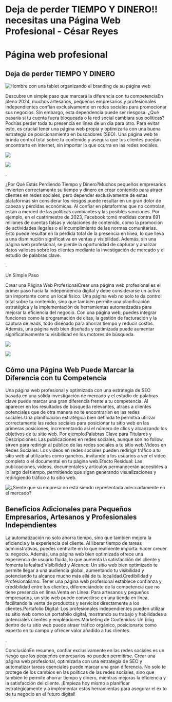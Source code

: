 # Deja de perder TIEMPO Y DINERO!! necesitas una Página Web Profesional - César Reyes
# Página web profesional
## Deja de perder TIEMPO Y DINERO
![Hombre con una tablet organizando el branding de su página web](https://cesarreyesjaramillo.com/wp-content/uploads/2023/04/portafolio-digital.webp)
Descubre un simple paso que marcará la diferencia con tu competenciaEn pleno 2024, muchos artesanos, pequeños empresarios y profesionales independientes confían exclusivamente en redes sociales para promocionar sus negocios. Sin embargo, esta dependencia puede ser riesgosa. ¿Qué pasaría si tu cuenta fuera bloqueada o la red social cambiara sus políticas? Podrías perder toda tu presencia en línea de un día para otro. Para evitar esto, es crucial tener una página web propia y optimizarla con una buena estrategia de posicionamiento en buscadores (SEO). Una página web te brinda control total sobre tu contenido y asegura que tus clientes puedan encontrarte en internet, sin importar lo que ocurra en las redes sociales.
![](https://cesarreyesjaramillo.com/wp-content/uploads/2023/01/Chatbot-o-bot-whatsapp-business-y-Messenger-celular3-1024x1024.png)
![](https://cesarreyesjaramillo.com/wp-content/uploads/2023/01/frame-about-nikicivi-3.png)
.
¿Por Qué Estás Perdiendo Tiempo y Dinero?Muchos pequeños empresarios invierten correctamente su tiempo y dinero en crear contenido para atraer clientes en redes sociales, pero depender exclusivamente de estas plataformas sin considerar los riesgos puede resultar en un gran dolor de cabeza y pérdidas económicas. Al confiar en plataformas que no controlan, están a merced de las políticas cambiantes y las posibles sanciones. Por ejemplo, en el cuatrimestre de 2023, Facebook tomó medidas contra 691 millones de cuentas falsas y violaciones de contenido, como la promoción de actividades ilegales o el incumplimiento de las normas comunitarias. Esto puede resultar en la pérdida total de la presencia en línea, lo que lleva a una disminución significativa en ventas y visibilidad. Además, sin una página web profesional, se pierde la oportunidad de capturar y analizar datos valiosos sobre los clientes mediante la investigación de mercado y el estudio de palabras clave.
.
Un Simple Paso
Crear una Página Web ProfesionalCrear una página web profesional es el primer paso hacia la independencia digital y debe considerarse un activo tan importante como un local físico. Una página web no solo te da control total sobre tu contenido, sino que también permite una planificación estratégica y la implementación de herramientas automatizadas para mejorar la eficiencia del negocio. Con una página web, puedes integrar funciones como la programación de citas, la gestión de facturación y la captura de leads, todo diseñado para ahorrar tiempo y reducir costos. Además, una página web bien diseñada y optimizada puede aumentar significativamente tu visibilidad en los motores de búsqueda.
![](https://cesarreyesjaramillo.com/wp-content/uploads/2023/01/Chatbot-o-bot-whatsapp-business-y-Messenger-celular3-1024x1024.png)
![](https://cesarreyesjaramillo.com/wp-content/uploads/2023/01/frame-about-nikicivi-3.png)
## Cómo una Página Web Puede Marcar la Diferencia con tu Competencia
Una página web profesional y optimizada con una estrategia de SEO basada en una sólida investigación de mercado y el estudio de palabras clave puede marcar una gran diferencia frente a tu competencia. Al aparecer en los resultados de búsqueda relevantes, atraes a clientes potenciales que de otra manera no te encontrarían en las redes sociales.Una planificación estratégica bien definida te permitirá utilizar correctamente las redes sociales para posicionar tu sitio web en las primeras posiciones, incrementando así el número de clics y alcanzando los objetivos de tu sitio web. Por ejemplo:Palabras Clave para Titulares y Descripciones: Las publicaciones en redes sociales, aunque son no follow, sirven para redirigir al público de las redes sociales a tu sitio web.Videos en Redes Sociales: Los videos en redes sociales pueden redirigir tráfico a tu sitio web al utilizarlos como ganchos, invitando a los usuarios a ver el video completo o el documental en tu página web.Efecto Residual: Las publicaciones, videos, documentales y artículos permanecerán accesibles a lo largo del tiempo, permitiendo que sigan generando visualizaciones y redirigiendo tráfico a tu sitio web.
![¿Siente que su empresa no está siendo representada adecuadamente en el mercado?](https://cesarreyesjaramillo.com/wp-content/uploads/2023/01/¿Frustracion-por-la-falta-de-clientes-992-×-1074-px-7-946x1024.png)
## Beneficios Adicionales para Pequeños Empresarios, Artesanos y Profesionales Independientes
La automatización no solo ahorra tiempo, sino que también mejora la eficiencia y la experiencia del cliente. Al liberar tiempo de tareas administrativas, puedes centrarte en lo que realmente importa: hacer crecer tu negocio. Además, una página web bien optimizada ofrece una experiencia de usuario fluida, lo que aumenta la satisfacción del cliente y fomenta la lealtad.Visibilidad y Alcance: Un sitio web bien optimizado te permite llegar a una audiencia global, aumentando tu visibilidad y potenciando tu alcance mucho más allá de tu localidad.Credibilidad y Profesionalismo: Tener una página web profesional establece confianza y credibilidad entre tus clientes, diferenciándote de la competencia que no tiene presencia en línea.Venta en Línea: Para artesanos y pequeños empresarios, un sitio web puede convertirse en una tienda en línea, facilitando la venta de productos y servicios directamente a los clientes.Portafolio Digital: Los profesionales independientes pueden utilizar su sitio web como un portafolio digital, mostrando su trabajo y habilidades a potenciales clientes y empleadores.Marketing de Contenidos: Un blog dentro de tu sitio web puede atraer tráfico orgánico, posicionarte como experto en tu campo y ofrecer valor añadido a tus clientes.
.
ConclusiónEn resumen, confiar exclusivamente en las redes sociales es un riesgo que los pequeños empresarios no pueden permitirse. Crear una página web profesional, optimizarla con una estrategia de SEO y automatizar tareas esenciales puede marcar una gran diferencia. No solo te protege de los cambios en las políticas de las redes sociales, sino que también te permite ahorrar tiempo y dinero, mientras mejoras la eficiencia y la satisfacción del cliente. ¡Empieza hoy mismo a planificar estratégicamente y a implementar estas herramientas para asegurar el éxito de tu negocio en el futuro digital!
